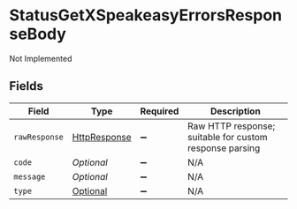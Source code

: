 # StatusGetXSpeakeasyErrorsResponseBody

Not Implemented


## Fields

| Field                                                                                                                         | Type                                                                                                                          | Required                                                                                                                      | Description                                                                                                                   |
| ----------------------------------------------------------------------------------------------------------------------------- | ----------------------------------------------------------------------------------------------------------------------------- | ----------------------------------------------------------------------------------------------------------------------------- | ----------------------------------------------------------------------------------------------------------------------------- |
| `rawResponse`                                                                                                                 | [HttpResponse<InputStream>](https://docs.oracle.com/en/java/javase/11/docs/api/java.net.http/java/net/http/HttpResponse.html) | :heavy_minus_sign:                                                                                                            | Raw HTTP response; suitable for custom response parsing                                                                       |
| `code`                                                                                                                        | *Optional<String>*                                                                                                            | :heavy_minus_sign:                                                                                                            | N/A                                                                                                                           |
| `message`                                                                                                                     | *Optional<String>*                                                                                                            | :heavy_minus_sign:                                                                                                            | N/A                                                                                                                           |
| `type`                                                                                                                        | [Optional<ErrorType>](../../models/shared/ErrorType.md)                                                                       | :heavy_minus_sign:                                                                                                            | N/A                                                                                                                           |